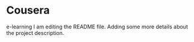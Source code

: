# Cousera
e-learning
I am editing the README file. Adding some more details about the project description.
